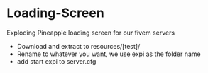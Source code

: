 # Loading-Screen
Exploding Pineapple loading screen for our fivem servers

- Download and extract to resources/[test]/
- Rename to whatever you want, we use expi as the folder name
- add start expi to server.cfg
